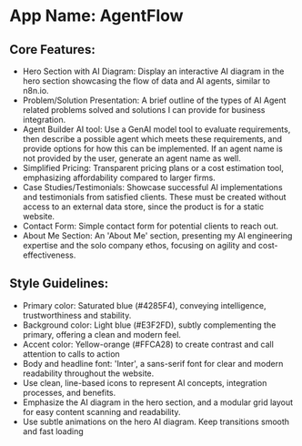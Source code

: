 # **App Name**: AgentFlow

## Core Features:

- Hero Section with AI Diagram: Display an interactive AI diagram in the hero section showcasing the flow of data and AI agents, similar to n8n.io.
- Problem/Solution Presentation: A brief outline of the types of AI Agent related problems solved and solutions I can provide for business integration.
- Agent Builder AI tool: Use a GenAI model tool to evaluate requirements, then describe a possible agent which meets these requirements, and provide options for how this can be implemented. If an agent name is not provided by the user, generate an agent name as well.
- Simplified Pricing: Transparent pricing plans or a cost estimation tool, emphasizing affordability compared to larger firms.
- Case Studies/Testimonials: Showcase successful AI implementations and testimonials from satisfied clients. These must be created without access to an external data store, since the product is for a static website.
- Contact Form: Simple contact form for potential clients to reach out.
- About Me Section: An 'About Me' section, presenting my AI engineering expertise and the solo company ethos, focusing on agility and cost-effectiveness.

## Style Guidelines:

- Primary color: Saturated blue (#4285F4), conveying intelligence, trustworthiness and stability.
- Background color: Light blue (#E3F2FD), subtly complementing the primary, offering a clean and modern feel.
- Accent color: Yellow-orange (#FFCA28) to create contrast and call attention to calls to action
- Body and headline font: 'Inter', a sans-serif font for clear and modern readability throughout the website.
- Use clean, line-based icons to represent AI concepts, integration processes, and benefits.
- Emphasize the AI diagram in the hero section, and a modular grid layout for easy content scanning and readability.
- Use subtle animations on the hero AI diagram. Keep transitions smooth and fast loading